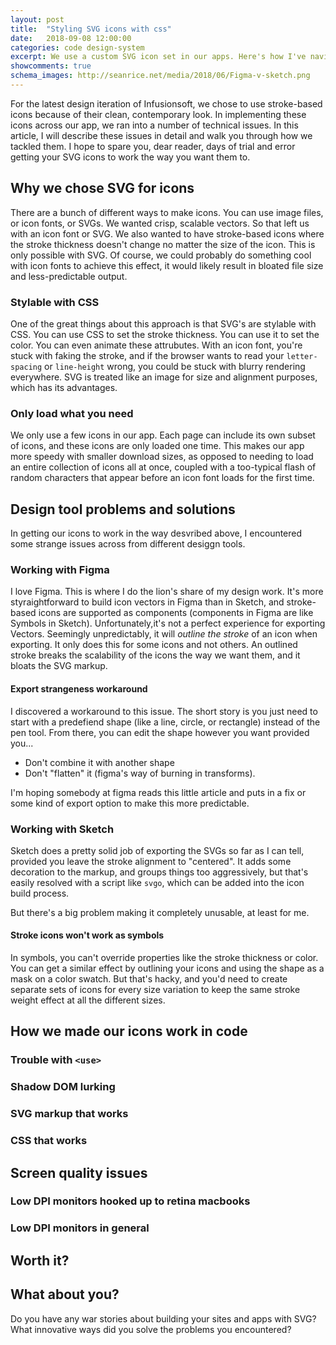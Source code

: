 ```yaml
---
layout: post
title:  "Styling SVG icons with css"
date:   2018-09-08 12:00:00
categories: code design-system
excerpt: We use a custom SVG icon set in our apps. Here's how I've naviggated some of the pitfalls &mdash; and there are a lot of them.
showcomments: true
schema_images: http://seanrice.net/media/2018/06/Figma-v-sketch.png
---
```


For the latest design iteration of Infusionsoft, we chose to use stroke-based icons because of their clean, contemporary look. In implementing these icons across our app, we ran into a number of technical issues. In this article, I will describe these issues in detail and walk you through how we tackled them. I hope to spare you, dear reader, days of trial and error getting your SVG icons to work the way you want them to.

## Why we chose SVG for icons

There are a bunch of different ways to make icons. You can use image files, or icon fonts, or SVGs. We wanted crisp, scalable vectors. So that left us with an icon font or SVG. We also wanted to have stroke-based icons where the stroke thickness doesn't change no matter the size of the icon. This is only possible with SVG. Of course, we could probably do something cool with icon fonts to achieve this effect, it would likely result in bloated file size and less-predictable output.

### Stylable with CSS

One of the great things about this approach is that SVG's are stylable with CSS. You can use CSS to set the stroke thickness. You can use it to set the color. You can even animate these attrubutes. With an icon font, you're stuck with faking the stroke, and if the browser wants to read your `letter-spacing` or `line-height` wrong, you could be stuck with blurry rendering everywhere. SVG is treated like an image for size and alignment purposes, which has its advantages.

### Only load what you need

We only use a few icons in our app. Each page can include its own subset of icons, and these icons are only loaded one time. This makes our app more speedy with smaller download sizes, as opposed to needing to load an entire collection of icons all at once, coupled with a too-typical flash of random characters that appear before an icon font loads for the first time.

## Design tool problems and solutions

In getting our icons to work in the way desvribed above, I encountered some strange issues across from different desiggn tools.

### Working with Figma

I love Figma. This is where I do the lion's share of my design work. It's more styraightforward to build icon vectors in Figma than in Sketch, and stroke-based icons are supported as components (components in Figma are like Symbols in Sketch). Unfortunately,it's not a perfect experience for exporting Vectors. Seemingly unpredictably, it will *outline the stroke* of an icon when exporting. It only does this for some icons and not others. An outlined stroke breaks the scalability of the icons the way we want them, and it bloats the SVG markup.

#### Export strangeness workaround

I discovered a workaround to this issue. The short story is you just need to start with a predefiend shape (like a line, circle, or rectangle) instead of the pen tool. From there, you can edit the shape however you want provided you...

- Don't combine it with another shape
- Don't "flatten" it (figma's way of burning in transforms).

I'm hoping somebody at figma reads this little article and puts in a fix or some kind of export option to make this more predictable.

### Working with Sketch

Sketch does a pretty solid job of exporting the SVGs so far as I can tell, provided you leave the stroke alignment to "centered". It adds some decoration to the markup, and groups things too aggressively, but that's easily resolved with a script like `svgo`, which can be added into the icon build process. 

But there's a big problem making it completely unusable, at least for me.

#### Stroke icons won't work as symbols

In symbols, you can't override properties like the stroke thickness or color. You can get a similar effect by outlining your icons and using the shape as a mask on a color swatch. But that's hacky, and you'd need to create separate sets of icons for every size variation to keep the same stroke weight effect at all the different sizes.

## How we made our icons work in code



### Trouble with `<use>`

### Shadow DOM lurking

### SVG markup that works

### CSS that works

## Screen quality issues

### Low DPI monitors hooked up to retina macbooks

### Low DPI monitors in general

## Worth it?

## What about you?

Do you have any war stories about building your sites and apps with SVG? What innovative ways did you solve the problems you encountered?